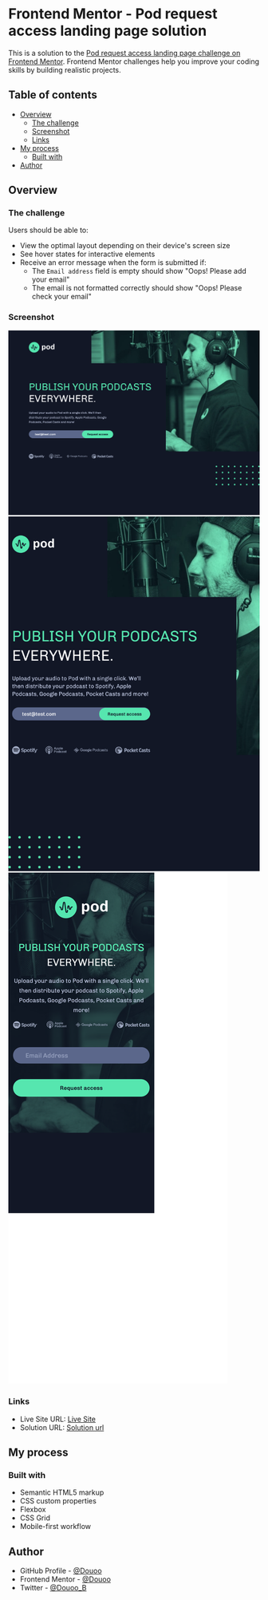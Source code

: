 # Frontend Mentor - Pod request access landing page solution

This is a solution to the [Pod request access landing page challenge on Frontend Mentor](https://www.frontendmentor.io/challenges/pod-request-access-landing-page-eyTmdkLSG). Frontend Mentor challenges help you improve your coding skills by building realistic projects. 

## Table of contents

- [Overview](#overview)
  - [The challenge](#the-challenge)
  - [Screenshot](#screenshot)
  - [Links](#links)
- [My process](#my-process)
  - [Built with](#built-with)
- [Author](#author)

## Overview

### The challenge

Users should be able to:

- View the optimal layout depending on their device's screen size
- See hover states for interactive elements
- Receive an error message when the form is submitted if:
  - The `Email address` field is empty should show "Oops! Please add your email"
  - The email is not formatted correctly should show "Oops! Please check your email"

### Screenshot

![Desktop](screenshot/desktop.png)
![Tablet view](screenshot/tablet.png)
![Mobile view](screenshot/mobile.png)

### Links

- Live Site URL: [Live Site](https://douoo.github.io/frontendmentor_challenges/pod-request-access-landing-page/)
- Solution URL: [Solution url](https://github.com/Douoo/frontendmentor_challenges/tree/main/pod-request-access-landing-page)

## My process

### Built with

- Semantic HTML5 markup
- CSS custom properties
- Flexbox
- CSS Grid
- Mobile-first workflow


## Author

- GitHub Profile - [@Douoo](https://github.com/Douoo) 
- Frontend Mentor - [@Douoo](https://www.frontendmentor.io/profile/Douoo)
- Twitter - [@Douoo_B](https://twitter.com/Douoo_B)

